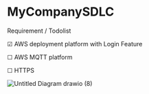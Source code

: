 # MyCompanySDLC

Requirement / Todolist

☑ AWS deployment platform with Login Feature

☐ AWS MQTT platform

☐ HTTPS

![Untitled Diagram drawio (8)](https://github.com/junxian428/MyCompanySDLC/assets/58724748/551240df-36a8-4e8c-8034-6e940eddd9aa)
